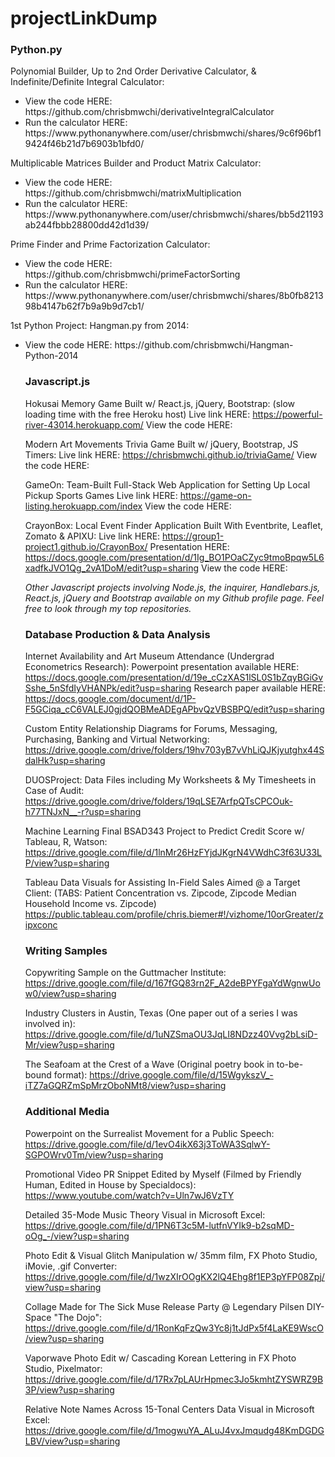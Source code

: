 # projectLinkDump

### Python.py

Polynomial Builder, Up to 2nd Order Derivative Calculator, & Indefinite/Definite Integral Calculator:
<ul>
  <li>View the code HERE: https://github.com/chrisbmwchi/derivativeIntegralCalculator</li>
  <li>Run the calculator HERE: https://www.pythonanywhere.com/user/chrisbmwchi/shares/9c6f96bf19424f46b21d7b6903b1bfd0/</li>
  </ul>

Multiplicable Matrices Builder and Product Matrix Calculator:
<ul>
  <li>View the code HERE: https://github.com/chrisbmwchi/matrixMultiplication </li>
  <li>Run the calculator HERE: https://www.pythonanywhere.com/user/chrisbmwchi/shares/bb5d21193ab244fbbb28800dd42d1d39/</li>
  </ul>

Prime Finder and Prime Factorization Calculator:
<ul>
  <li>View the code HERE: https://github.com/chrisbmwchi/primeFactorSorting </li>
  <li>Run the calculator HERE: https://www.pythonanywhere.com/user/chrisbmwchi/shares/8b0fb821398b4147b62f7b9a9b9d7cb1/ </ul>

1st Python Project: Hangman.py from 2014:
<ul>
  <li>View the code HERE: https://github.com/chrisbmwchi/Hangman-Python-2014 </li>

### Javascript.js

Hokusai Memory Game Built w/ React.js, jQuery, Bootstrap: 
(slow loading time with the free Heroku host)
Live link HERE: https://powerful-river-43014.herokuapp.com/
View the code HERE: 

Modern Art Movements Trivia Game Built w/ jQuery, Bootstrap, JS Timers:
Live link HERE: https://chrisbmwchi.github.io/triviaGame/
View the code HERE:

GameOn: Team-Built Full-Stack Web Application for Setting Up Local Pickup Sports Games
Live link HERE: https://game-on-listing.herokuapp.com/index
View the code HERE:

CrayonBox: Local Event Finder Application Built With Eventbrite, Leaflet, Zomato & APIXU:
Live link HERE: https://group1-project1.github.io/CrayonBox/ 
Presentation HERE: https://docs.google.com/presentation/d/1Ig_BO1POaCZyc9tmoBpqw5L6xadfkJVO1Qg_2vA1DoM/edit?usp=sharing
View the code HERE:

*Other Javascript projects involving Node.js, the inquirer, Handlebars.js, React.js, jQuery and Bootstrap available on my Github profile page. Feel free to look through my top repositories.*

### Database Production & Data Analysis

Internet Availability and Art Museum Attendance (Undergrad Econometrics Research):
Powerpoint presentation available HERE: https://docs.google.com/presentation/d/19e_cCzXAS1lSL0S1bZqyBGiGvSshe_5nSfdIyVHANPk/edit?usp=sharing
Research paper available HERE: https://docs.google.com/document/d/1P-F5GCiqa_cC6VALEJ0gjdQOBMeADEgAPbvQzVBSBPQ/edit?usp=sharing

Custom Entity Relationship Diagrams for Forums, Messaging, Purchasing, Banking and Virtual Networking:
https://drive.google.com/drive/folders/19hv703yB7vVhLiQJKjyutghx44SdalHk?usp=sharing

DUOSProject: Data Files including My Worksheets & My Timesheets in Case of Audit:
https://drive.google.com/drive/folders/19qLSE7ArfpQTsCPCOuk-h77TNJxN__-r?usp=sharing

Machine Learning Final BSAD343 Project to Predict Credit Score w/ Tableau, R, Watson:
https://drive.google.com/file/d/1lnMr26HzFYjdJKgrN4VWdhC3f63U33LP/view?usp=sharing

Tableau Data Visuals for Assisting In-Field Sales Aimed @ a Target Client:
(TABS: Patient Concentration vs. Zipcode, Zipcode Median Household Income vs. Zipcode)
https://public.tableau.com/profile/chris.biemer#!/vizhome/10orGreater/zipxconc

### Writing Samples

Copywriting Sample on the Guttmacher Institute:
https://drive.google.com/file/d/167fGQ83rn2F_A2deBPYFgaYdWgnwUow0/view?usp=sharing

Industry Clusters in Austin, Texas (One paper out of a series I was involved in):
https://drive.google.com/file/d/1uNZSmaOU3JqLI8NDzz40Vvg2bLsiD-Mr/view?usp=sharing

The Seafoam at the Crest of a Wave (Original poetry book in to-be-bound format):
https://drive.google.com/file/d/15WgykszV_-iTZ7aGQRZmSpMrzOboNMt8/view?usp=sharing

### Additional Media

Powerpoint on the Surrealist Movement for a Public Speech:
https://drive.google.com/file/d/1evO4ikX63j3ToWA3SqlwY-SGPOWrv0Tm/view?usp=sharing

Promotional Video PR Snippet Edited by Myself (Filmed by Friendly Human, Edited in House by Specialdocs):
https://www.youtube.com/watch?v=Uln7wJ6VzTY

Detailed 35-Mode Music Theory Visual in Microsoft Excel:
https://drive.google.com/file/d/1PN6T3c5M-lutfnVYIk9-b2sqMD-oOg_-/view?usp=sharing

Photo Edit & Visual Glitch Manipulation w/ 35mm film, FX Photo Studio, iMovie, .gif Converter:
https://drive.google.com/file/d/1wzXIrOOgKX2lQ4Ehg8f1EP3pYFP08Zpj/view?usp=sharing

Collage Made for The Sick Muse Release Party @ Legendary Pilsen DIY-Space "The Dojo":
https://drive.google.com/file/d/1RonKqFzQw3Yc8j1tJdPx5f4LaKE9WscO/view?usp=sharing

Vaporwave Photo Edit w/ Cascading Korean Lettering in FX Photo Studio, Pixelmator:
https://drive.google.com/file/d/17Rx7pLAUrHpmec3Jo5kmhtZYSWRZ9B3P/view?usp=sharing

Relative Note Names Across 15-Tonal Centers Data Visual in Microsoft Excel:
https://drive.google.com/file/d/1mogwuYA_ALuJ4vxJmqudg48KmDGDGLBV/view?usp=sharing











